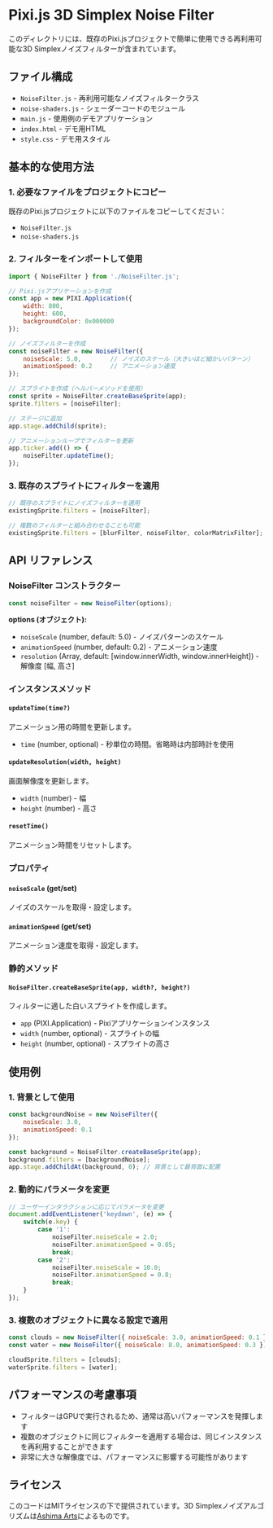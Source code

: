 # Pixi.js 3D Simplex Noise Filter

このディレクトリには、既存のPixi.jsプロジェクトで簡単に使用できる再利用可能な3D Simplexノイズフィルターが含まれています。

## ファイル構成

- `NoiseFilter.js` - 再利用可能なノイズフィルタークラス
- `noise-shaders.js` - シェーダーコードのモジュール
- `main.js` - 使用例のデモアプリケーション
- `index.html` - デモ用HTML
- `style.css` - デモ用スタイル

## 基本的な使用方法

### 1. 必要なファイルをプロジェクトにコピー

既存のPixi.jsプロジェクトに以下のファイルをコピーしてください：
- `NoiseFilter.js`
- `noise-shaders.js`

### 2. フィルターをインポートして使用

```javascript
import { NoiseFilter } from './NoiseFilter.js';

// Pixi.jsアプリケーションを作成
const app = new PIXI.Application({
    width: 800,
    height: 600,
    backgroundColor: 0x000000
});

// ノイズフィルターを作成
const noiseFilter = new NoiseFilter({
    noiseScale: 5.0,        // ノイズのスケール（大きいほど細かいパターン）
    animationSpeed: 0.2     // アニメーション速度
});

// スプライトを作成（ヘルパーメソッドを使用）
const sprite = NoiseFilter.createBaseSprite(app);
sprite.filters = [noiseFilter];

// ステージに追加
app.stage.addChild(sprite);

// アニメーションループでフィルターを更新
app.ticker.add(() => {
    noiseFilter.updateTime();
});
```

### 3. 既存のスプライトにフィルターを適用

```javascript
// 既存のスプライトにノイズフィルターを適用
existingSprite.filters = [noiseFilter];

// 複数のフィルターと組み合わせることも可能
existingSprite.filters = [blurFilter, noiseFilter, colorMatrixFilter];
```

## API リファレンス

### NoiseFilter コンストラクター

```javascript
const noiseFilter = new NoiseFilter(options);
```

**options (オブジェクト):**
- `noiseScale` (number, default: 5.0) - ノイズパターンのスケール
- `animationSpeed` (number, default: 0.2) - アニメーション速度
- `resolution` (Array, default: [window.innerWidth, window.innerHeight]) - 解像度 [幅, 高さ]

### インスタンスメソッド

#### `updateTime(time?)`
アニメーション用の時間を更新します。
- `time` (number, optional) - 秒単位の時間。省略時は内部時計を使用

#### `updateResolution(width, height)`
画面解像度を更新します。
- `width` (number) - 幅
- `height` (number) - 高さ

#### `resetTime()`
アニメーション時間をリセットします。

### プロパティ

#### `noiseScale` (get/set)
ノイズのスケールを取得・設定します。

#### `animationSpeed` (get/set)
アニメーション速度を取得・設定します。

### 静的メソッド

#### `NoiseFilter.createBaseSprite(app, width?, height?)`
フィルターに適した白いスプライトを作成します。
- `app` (PIXI.Application) - Pixiアプリケーションインスタンス
- `width` (number, optional) - スプライトの幅
- `height` (number, optional) - スプライトの高さ

## 使用例

### 1. 背景として使用

```javascript
const backgroundNoise = new NoiseFilter({
    noiseScale: 3.0,
    animationSpeed: 0.1
});

const background = NoiseFilter.createBaseSprite(app);
background.filters = [backgroundNoise];
app.stage.addChildAt(background, 0); // 背景として最背面に配置
```

### 2. 動的にパラメータを変更

```javascript
// ユーザーインタラクションに応じてパラメータを変更
document.addEventListener('keydown', (e) => {
    switch(e.key) {
        case '1':
            noiseFilter.noiseScale = 2.0;
            noiseFilter.animationSpeed = 0.05;
            break;
        case '2':
            noiseFilter.noiseScale = 10.0;
            noiseFilter.animationSpeed = 0.8;
            break;
    }
});
```

### 3. 複数のオブジェクトに異なる設定で適用

```javascript
const clouds = new NoiseFilter({ noiseScale: 3.0, animationSpeed: 0.1 });
const water = new NoiseFilter({ noiseScale: 8.0, animationSpeed: 0.3 });

cloudSprite.filters = [clouds];
waterSprite.filters = [water];
```

## パフォーマンスの考慮事項

- フィルターはGPUで実行されるため、通常は高いパフォーマンスを発揮します
- 複数のオブジェクトに同じフィルターを適用する場合は、同じインスタンスを再利用することができます
- 非常に大きな解像度では、パフォーマンスに影響する可能性があります

## ライセンス

このコードはMITライセンスの下で提供されています。3D Simplexノイズアルゴリズムは[Ashima Arts](https://github.com/ashima/webgl-noise)によるものです。